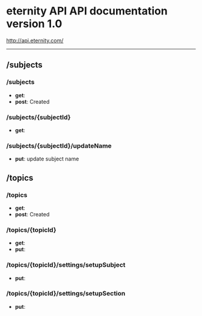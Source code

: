 # eternity API API documentation version 1.0
http://api.eternity.com/

---

## /subjects

### /subjects

* **get**: 
* **post**: Created

### /subjects/{subjectId}

* **get**: 

### /subjects/{subjectId}/updateName

* **put**: update subject name

## /topics

### /topics

* **get**: 
* **post**: Created

### /topics/{topicId}

* **get**: 
* **put**: 

### /topics/{topicId}/settings/setupSubject

* **put**: 

### /topics/{topicId}/settings/setupSection

* **put**: 

